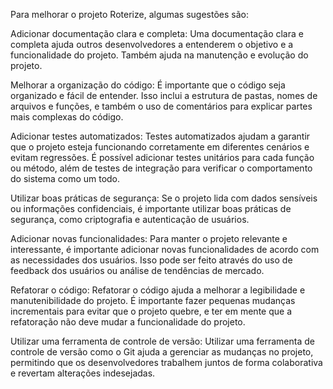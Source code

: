 Para melhorar o projeto Roterize, algumas sugestões são:

Adicionar documentação clara e completa: Uma documentação clara e completa ajuda outros desenvolvedores a entenderem o objetivo e a funcionalidade do projeto. Também ajuda na manutenção e evolução do projeto.

Melhorar a organização do código: É importante que o código seja organizado e fácil de entender. Isso inclui a estrutura de pastas, nomes de arquivos e funções, e também o uso de comentários para explicar partes mais complexas do código.

Adicionar testes automatizados: Testes automatizados ajudam a garantir que o projeto esteja funcionando corretamente em diferentes cenários e evitam regressões. É possível adicionar testes unitários para cada função ou método, além de testes de integração para verificar o comportamento do sistema como um todo.

Utilizar boas práticas de segurança: Se o projeto lida com dados sensíveis ou informações confidenciais, é importante utilizar boas práticas de segurança, como criptografia e autenticação de usuários.

Adicionar novas funcionalidades: Para manter o projeto relevante e interessante, é importante adicionar novas funcionalidades de acordo com as necessidades dos usuários. Isso pode ser feito através do uso de feedback dos usuários ou análise de tendências de mercado.

Refatorar o código: Refatorar o código ajuda a melhorar a legibilidade e manutenibilidade do projeto. É importante fazer pequenas mudanças incrementais para evitar que o projeto quebre, e ter em mente que a refatoração não deve mudar a funcionalidade do projeto.

Utilizar uma ferramenta de controle de versão: Utilizar uma ferramenta de controle de versão como o Git ajuda a gerenciar as mudanças no projeto, permitindo que os desenvolvedores trabalhem juntos de forma colaborativa e revertam alterações indesejadas.
